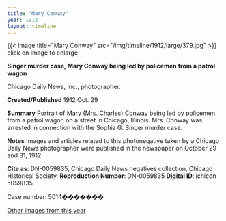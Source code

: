 ```yaml
---
title: "Mary Conway"
year: 1912
layout: timeline
---
```


{{< image title="Mary Conway" src="/img/timeline/1912/large/379.jpg" >}}
click on image to enlarge

__**Singer murder case, Mary Conway being led by policemen from a patrol wagon**__

Chicago Daily News, Inc., photographer.

**Created/Published**
1912 Oct. 29

**Summary**
Portrait of Mary (Mrs. Charles) Conway being led by policemen from a patrol wagon on a street in Chicago, Illinois. Mrs. Conway was arrested in connection with the Sophia G. Singer murder case.

**Notes**
Images and articles related to this photonegative taken by a Chicago Daily News photographer were published in the newspaper on October 29 and 31, 1912.

__Cite as__: DN-0059835, Chicago Daily News negatives collection, Chicago Historical Society.
__Reproduction Number__: DN-0059835
__Digital ID__: ichicdn n059835

Case number: 5014�������  

[Other images from this year](/historical/timeline/1912)
